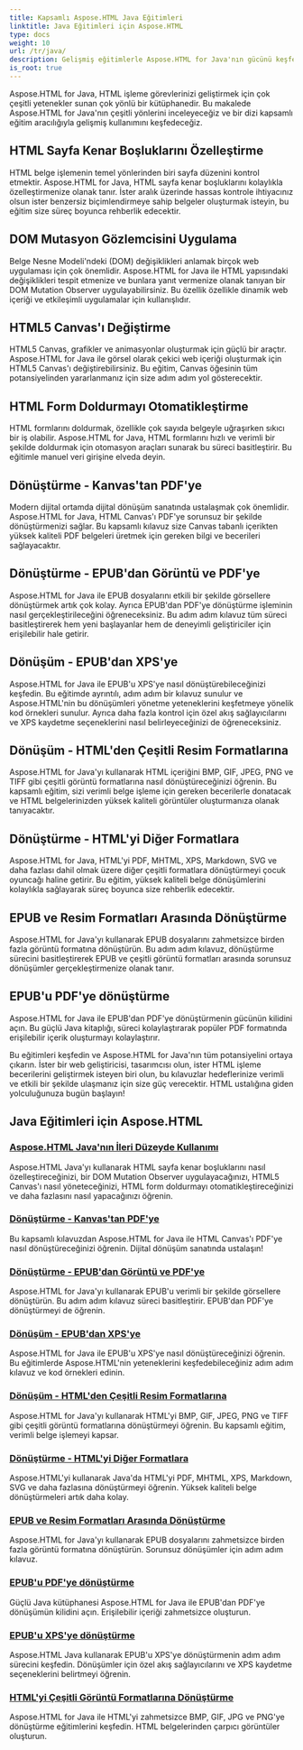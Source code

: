 ```yaml
---
title: Kapsamlı Aspose.HTML Java Eğitimleri
linktitle: Java Eğitimleri için Aspose.HTML
type: docs
weight: 10
url: /tr/java/
description: Gelişmiş eğitimlerle Aspose.HTML for Java'nın gücünü keşfedin. HTML sayfalarını değiştirmeyi, EPUB'u çeşitli formatlara dönüştürmeyi ve HTML Canvas'ı bir profesyonel gibi özelleştirmeyi öğrenin.
is_root: true
---
```

Aspose.HTML for Java, HTML işleme görevlerinizi geliştirmek için çok çeşitli yetenekler sunan çok yönlü bir kütüphanedir. Bu makalede Aspose.HTML for Java'nın çeşitli yönlerini inceleyeceğiz ve bir dizi kapsamlı eğitim aracılığıyla gelişmiş kullanımını keşfedeceğiz.

## HTML Sayfa Kenar Boşluklarını Özelleştirme
HTML belge işlemenin temel yönlerinden biri sayfa düzenini kontrol etmektir. Aspose.HTML for Java, HTML sayfa kenar boşluklarını kolaylıkla özelleştirmenize olanak tanır. İster aralık üzerinde hassas kontrole ihtiyacınız olsun ister benzersiz biçimlendirmeye sahip belgeler oluşturmak isteyin, bu eğitim size süreç boyunca rehberlik edecektir.

## DOM Mutasyon Gözlemcisini Uygulama
Belge Nesne Modeli'ndeki (DOM) değişiklikleri anlamak birçok web uygulaması için çok önemlidir. Aspose.HTML for Java ile HTML yapısındaki değişiklikleri tespit etmenize ve bunlara yanıt vermenize olanak tanıyan bir DOM Mutation Observer uygulayabilirsiniz. Bu özellik özellikle dinamik web içeriği ve etkileşimli uygulamalar için kullanışlıdır.

## HTML5 Canvas'ı Değiştirme
HTML5 Canvas, grafikler ve animasyonlar oluşturmak için güçlü bir araçtır. Aspose.HTML for Java ile görsel olarak çekici web içeriği oluşturmak için HTML5 Canvas'ı değiştirebilirsiniz. Bu eğitim, Canvas öğesinin tüm potansiyelinden yararlanmanız için size adım adım yol gösterecektir.

## HTML Form Doldurmayı Otomatikleştirme
HTML formlarını doldurmak, özellikle çok sayıda belgeyle uğraşırken sıkıcı bir iş olabilir. Aspose.HTML for Java, HTML formlarını hızlı ve verimli bir şekilde doldurmak için otomasyon araçları sunarak bu süreci basitleştirir. Bu eğitimle manuel veri girişine elveda deyin.

## Dönüştürme - Kanvas'tan PDF'ye
Modern dijital ortamda dijital dönüşüm sanatında ustalaşmak çok önemlidir. Aspose.HTML for Java, HTML Canvas'ı PDF'ye sorunsuz bir şekilde dönüştürmenizi sağlar. Bu kapsamlı kılavuz size Canvas tabanlı içerikten yüksek kaliteli PDF belgeleri üretmek için gereken bilgi ve becerileri sağlayacaktır.

## Dönüştürme - EPUB'dan Görüntü ve PDF'ye
Aspose.HTML for Java ile EPUB dosyalarını etkili bir şekilde görsellere dönüştürmek artık çok kolay. Ayrıca EPUB'dan PDF'ye dönüştürme işleminin nasıl gerçekleştirileceğini öğreneceksiniz. Bu adım adım kılavuz tüm süreci basitleştirerek hem yeni başlayanlar hem de deneyimli geliştiriciler için erişilebilir hale getirir.

## Dönüşüm - EPUB'dan XPS'ye
Aspose.HTML for Java ile EPUB'u XPS'ye nasıl dönüştürebileceğinizi keşfedin. Bu eğitimde ayrıntılı, adım adım bir kılavuz sunulur ve Aspose.HTML'nin bu dönüşümleri yönetme yeteneklerini keşfetmeye yönelik kod örnekleri sunulur. Ayrıca daha fazla kontrol için özel akış sağlayıcılarını ve XPS kaydetme seçeneklerini nasıl belirleyeceğinizi de öğreneceksiniz.

## Dönüşüm - HTML'den Çeşitli Resim Formatlarına
Aspose.HTML for Java'yı kullanarak HTML içeriğini BMP, GIF, JPEG, PNG ve TIFF gibi çeşitli görüntü formatlarına nasıl dönüştüreceğinizi öğrenin. Bu kapsamlı eğitim, sizi verimli belge işleme için gereken becerilerle donatacak ve HTML belgelerinizden yüksek kaliteli görüntüler oluşturmanıza olanak tanıyacaktır.

## Dönüştürme - HTML'yi Diğer Formatlara
Aspose.HTML for Java, HTML'yi PDF, MHTML, XPS, Markdown, SVG ve daha fazlası dahil olmak üzere diğer çeşitli formatlara dönüştürmeyi çocuk oyuncağı haline getirir. Bu eğitim, yüksek kaliteli belge dönüşümlerini kolaylıkla sağlayarak süreç boyunca size rehberlik edecektir.

## EPUB ve Resim Formatları Arasında Dönüştürme
Aspose.HTML for Java'yı kullanarak EPUB dosyalarını zahmetsizce birden fazla görüntü formatına dönüştürün. Bu adım adım kılavuz, dönüştürme sürecini basitleştirerek EPUB ve çeşitli görüntü formatları arasında sorunsuz dönüşümler gerçekleştirmenize olanak tanır.

## EPUB'u PDF'ye dönüştürme
Aspose.HTML for Java ile EPUB'dan PDF'ye dönüştürmenin gücünün kilidini açın. Bu güçlü Java kitaplığı, süreci kolaylaştırarak popüler PDF formatında erişilebilir içerik oluşturmayı kolaylaştırır.

Bu eğitimleri keşfedin ve Aspose.HTML for Java'nın tüm potansiyelini ortaya çıkarın. İster bir web geliştiricisi, tasarımcısı olun, ister HTML işleme becerilerini geliştirmek isteyen biri olun, bu kılavuzlar hedeflerinize verimli ve etkili bir şekilde ulaşmanız için size güç verecektir. HTML ustalığına giden yolculuğunuza bugün başlayın!

## Java Eğitimleri için Aspose.HTML
### [Aspose.HTML Java'nın İleri Düzeyde Kullanımı](./advanced-usage/)
Aspose.HTML Java'yı kullanarak HTML sayfa kenar boşluklarını nasıl özelleştireceğinizi, bir DOM Mutation Observer uygulayacağınızı, HTML5 Canvas'ı nasıl yöneteceğinizi, HTML form doldurmayı otomatikleştireceğinizi ve daha fazlasını nasıl yapacağınızı öğrenin.
### [Dönüştürme - Kanvas'tan PDF'ye](./conversion-canvas-to-pdf/)
Bu kapsamlı kılavuzdan Aspose.HTML for Java ile HTML Canvas'ı PDF'ye nasıl dönüştüreceğinizi öğrenin. Dijital dönüşüm sanatında ustalaşın!
### [Dönüştürme - EPUB'dan Görüntü ve PDF'ye](./conversion-epub-to-image-and-pdf/)
Aspose.HTML for Java'yı kullanarak EPUB'u verimli bir şekilde görsellere dönüştürün. Bu adım adım kılavuz süreci basitleştirir. EPUB'dan PDF'ye dönüştürmeyi de öğrenin.
### [Dönüşüm - EPUB'dan XPS'ye](./conversion-epub-to-xps/)
Aspose.HTML for Java ile EPUB'u XPS'ye nasıl dönüştüreceğinizi öğrenin. Bu eğitimlerde Aspose.HTML'nin yeteneklerini keşfedebileceğiniz adım adım kılavuz ve kod örnekleri edinin.
### [Dönüşüm - HTML'den Çeşitli Resim Formatlarına](./conversion-html-to-various-image-formats/)
Aspose.HTML for Java'yı kullanarak HTML'yi BMP, GIF, JPEG, PNG ve TIFF gibi çeşitli görüntü formatlarına dönüştürmeyi öğrenin. Bu kapsamlı eğitim, verimli belge işlemeyi kapsar.
### [Dönüştürme - HTML'yi Diğer Formatlara](./conversion-html-to-other-formats/)
Aspose.HTML'yi kullanarak Java'da HTML'yi PDF, MHTML, XPS, Markdown, SVG ve daha fazlasına dönüştürmeyi öğrenin. Yüksek kaliteli belge dönüştürmeleri artık daha kolay.
### [EPUB ve Resim Formatları Arasında Dönüştürme](./converting-between-epub-and-image-formats/)
Aspose.HTML for Java'yı kullanarak EPUB dosyalarını zahmetsizce birden fazla görüntü formatına dönüştürün. Sorunsuz dönüşümler için adım adım kılavuz.
### [EPUB'u PDF'ye dönüştürme](./converting-epub-to-pdf/)
Güçlü Java kütüphanesi Aspose.HTML for Java ile EPUB'dan PDF'ye dönüşümün kilidini açın. Erişilebilir içeriği zahmetsizce oluşturun.
### [EPUB'u XPS'ye dönüştürme](./converting-epub-to-xps/)
Aspose.HTML Java kullanarak EPUB'u XPS'ye dönüştürmenin adım adım sürecini keşfedin. Dönüşümler için özel akış sağlayıcılarını ve XPS kaydetme seçeneklerini belirtmeyi öğrenin.
### [HTML'yi Çeşitli Görüntü Formatlarına Dönüştürme](./converting-html-to-various-image-formats/)
Aspose.HTML for Java ile HTML'yi zahmetsizce BMP, GIF, JPG ve PNG'ye dönüştürme eğitimlerini keşfedin. HTML belgelerinden çarpıcı görüntüler oluşturun.
